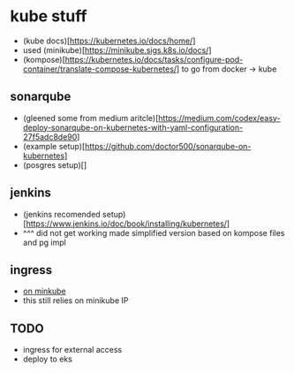 # kube stuff
- (kube docs)[https://kubernetes.io/docs/home/]
- used (minikube)[https://minikube.sigs.k8s.io/docs/]
- (kompose)[https://kubernetes.io/docs/tasks/configure-pod-container/translate-compose-kubernetes/] to go from docker -> kube

## sonarqube
- (gleened some from medium aritcle)[https://medium.com/codex/easy-deploy-sonarqube-on-kubernetes-with-yaml-configuration-27f5adc8de90]
- (example setup)[https://github.com/doctor500/sonarqube-on-kubernetes]
- (posgres setup)[]

## jenkins
- (jenkins recomended setup)[https://www.jenkins.io/doc/book/installing/kubernetes/]
- ^^^ did not get working made simplified version based on kompose files and pg impl

## ingress
- [on minkube](https://kubernetes.io/docs/tasks/access-application-cluster/ingress-minikube/)
- this still relies on minikube IP

## TODO
- ingress for external access
- deploy to eks